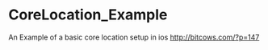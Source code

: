 CoreLocation_Example
====================

An Example of a basic core location setup in ios
http://bitcows.com/?p=147
